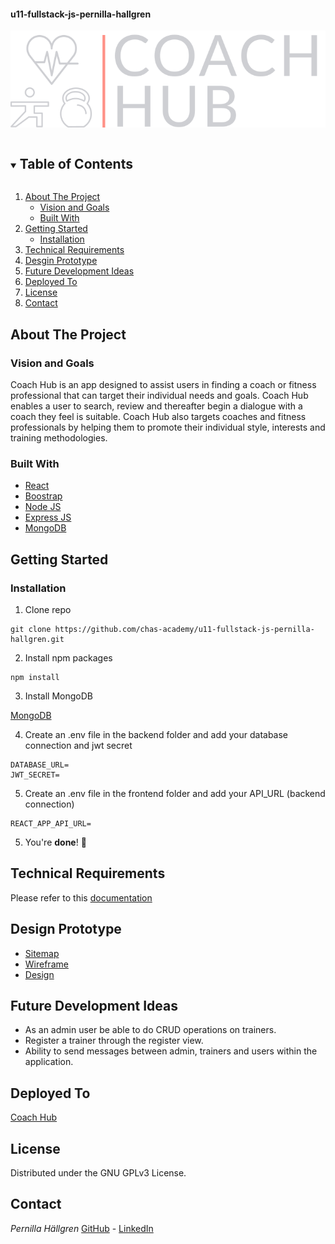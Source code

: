 #### u11-fullstack-js-pernilla-hallgren

![LOGO](/frontend/src/shared/assets/icons/logo.svg?raw=true)

<!-- TABLE OF CONTENTS -->

<details open="open">
  <summary><h2 style="display: inline-block">Table of Contents</h2></summary>
  <ol>
    <li><a href="#about-the-project">About The Project</a>
            <ul>
            <li><a href="#vision-an-goals">Vision and Goals</a></li>
                <li><a href="#built-with">Built With</a></li>
            </ul>
    </li>  
   <li>
        <a href="#getting-started">Getting Started</a>
            <ul>
                <li><a href="#installation">Installation</a></li>
            </ul>
   </li>
    <li><a href="#technical-requirements">Technical Requirements</a></li>
    <li><a href="#design-prototype">Desgin Prototype</a></li>
    <li><a href="#future-development-ideas">Future Development Ideas</a></li>
    <li><a href="#deployed-to">Deployed To</a></li>
    <li><a href="#license">License</a></li>
    <li><a href="#contact">Contact</a></li>
  </ol>
</details>

## About The Project

### Vision and Goals

Coach Hub is an app designed to assist users in finding a coach or fitness professional that can target their individual needs and goals. Coach Hub enables a user to search, review and thereafter begin a dialogue with a coach they feel is suitable.
Coach Hub also targets coaches and fitness professionals by helping them to promote their individual style, interests and training methodologies.

### Built With

- [React](https://reactjs.org/)
- [Boostrap](https://getbootstrap.com/)
- [Node JS](https://nodejs.org/en/)
- [Express JS](https://expressjs.com/)
- [MongoDB](https://www.mongodb.com/)

<!-- GETTING STARTED -->

## Getting Started

### Installation

1. Clone repo

```
git clone https://github.com/chas-academy/u11-fullstack-js-pernilla-hallgren.git
```

2. Install npm packages

```
npm install
```

3. Install MongoDB

[MongoDB](https://www.mongodb.com/)

4. Create an .env file in the backend folder and add your database connection and jwt secret

```
DATABASE_URL=
JWT_SECRET=
```

5. Create an .env file in the frontend folder and add your API_URL (backend connection)

```
REACT_APP_API_URL=
```

5. You're **done**! 🎉

## Technical Requirements

Please refer to this [documentation](https://docs.google.com/document/d/1Yia3GxWZg5K4g074pJlSbQJF3Bv28I4t-enOxsbjVlU/edit?usp=sharing)

## Design Prototype

- [Sitemap](https://www.figma.com/file/gu1lLqSXZxbSkjRiVE4AHA/u11-SiteMap?node-id=0%3A1)
- [Wireframe](https://www.figma.com/file/CMba44Hbckqv930MCiGxnJ/u11-Wireframe?node-id=0%3A1)
- [Design](https://www.figma.com/file/0Pty7ovWJN5jza8wLmwOsJ/u11-Design?node-id=0%3A1)

## Future Development Ideas

- As an admin user be able to do CRUD operations on trainers.
- Register a trainer through the register view.
- Ability to send messages between admin, trainers and users within the application.

## Deployed To

[Coach Hub](https://u11-fullstack-pernilla.surge.sh/)

## License

Distributed under the GNU GPLv3 License.

## Contact

_Pernilla Hällgren_ [GitHub](https://github.com/pernilla-hallgren) - [LinkedIn](www.linkedin.com/in/pernilla-hällgren-0a64aa25)
